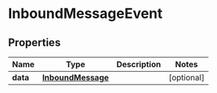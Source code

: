 

# InboundMessageEvent


## Properties

| Name | Type | Description | Notes |
|------------ | ------------- | ------------- | -------------|
|**data** | [**InboundMessage**](InboundMessage.md) |  |  [optional] |



